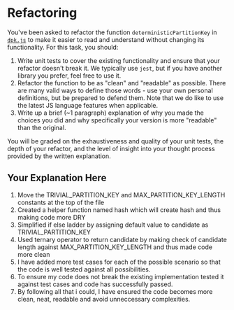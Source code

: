 # Refactoring

You've been asked to refactor the function `deterministicPartitionKey` in [`dpk.js`](dpk.js) to make it easier to read and understand without changing its functionality. For this task, you should:

1. Write unit tests to cover the existing functionality and ensure that your refactor doesn't break it. We typically use `jest`, but if you have another library you prefer, feel free to use it.
2. Refactor the function to be as "clean" and "readable" as possible. There are many valid ways to define those words - use your own personal definitions, but be prepared to defend them. Note that we do like to use the latest JS language features when applicable.
3. Write up a brief (~1 paragraph) explanation of why you made the choices you did and why specifically your version is more "readable" than the original.

You will be graded on the exhaustiveness and quality of your unit tests, the depth of your refactor, and the level of insight into your thought process provided by the written explanation.

## Your Explanation Here
1. Move the TRIVIAL_PARTITION_KEY and MAX_PARTITION_KEY_LENGTH constants at the top of the file
2. Created a helper function named hash which will create hash and thus making code more DRY
3. Simplified if else ladder by assigning default value to candidate as TRIVIAL_PARTITION_KEY
4. Used ternary operator to return candidate by making check of candidate length against MAX_PARTITION_KEY_LENGTH and thus made code more clean
5. I have added more test cases for each of the possible scenario so that the code is well tested against all possibilities.
6. To ensure my code does not break the existing implementation tested it against test cases and code has successfully passed.
7. By following all that i could, I have ensured the code becomes more clean, neat, readable and avoid unneccessary complexities.
